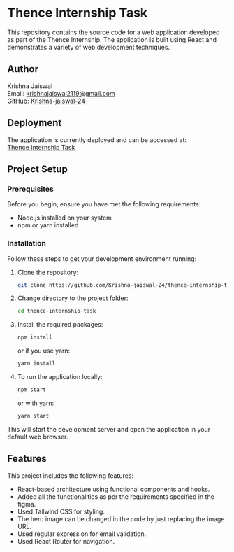 # Thence Internship Task

This repository contains the source code for a web application developed as part of the Thence Internship. The application is built using React and demonstrates a variety of web development techniques.

## Author

Krishna Jaiswal  
Email: krishnajaiswal2119@gmail.com  
GitHub: [Krishna-jaiswal-24](https://github.com/Krishna-jaiswal-24)

## Deployment

The application is currently deployed and can be accessed at:  
[Thence Internship Task](https://thence-task.vercel.app/)

## Project Setup

### Prerequisites

Before you begin, ensure you have met the following requirements:
- Node.js installed on your system
- npm or yarn installed

### Installation

Follow these steps to get your development environment running:

1. Clone the repository:
    ```bash
    git clone https://github.com/Krishna-jaiswal-24/thence-internship-task.git
    ```
2. Change directory to the project folder:
    ```bash
    cd thence-internship-task
    ```
3. Install the required packages:
    ```bash
    npm install
    ```
   or if you use yarn:
    ```bash
    yarn install
    ```
4. To run the application locally:
    ```bash
    npm start
    ```
   or with yarn:
    ```bash
    yarn start
    ```

This will start the development server and open the application in your default web browser.

## Features

This project includes the following features:
- React-based architecture using functional components and hooks.
- Added all the functionalities as per the requirements specified in the figma.
- Used Tailwind CSS for styling.
- The hero image can be changed in the code by just replacing the image URL.
- Used regular expression for email validation.
- Used React Router for navigation.


